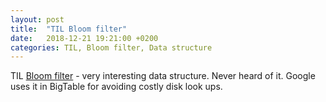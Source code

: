 ```yaml
---
layout: post
title:  "TIL Bloom filter"
date:   2018-12-21 19:21:00 +0200
categories: TIL, Bloom filter, Data structure
---
```

TIL [Bloom filter](https://en.wikipedia.org/wiki/Bloom_filter) - very interesting data structure. Never heard of it. Google uses it in BigTable for avoiding costly disk look ups.
